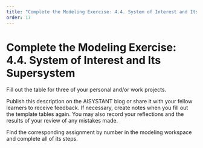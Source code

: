 ```yaml
---
title: "Complete the Modeling Exercise: 4.4. System of Interest and Its Supersystem"
order: 17
---
```


# Complete the Modeling Exercise: 4.4. System of Interest and Its Supersystem

Fill out the table for three of your personal and/or work projects.

Publish this description on the AISYSTANT blog or share it with your fellow learners to receive feedback. If necessary, create notes when you fill out the template tables again. You may also record your reflections and the results of your review of any mistakes made.

Find the corresponding assignment by number in the modeling workspace and complete all of its steps.